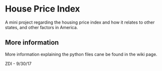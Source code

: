 # House Price Index
A mini project regarding the housing price index and how it relates to other states, and other factors in America.

## More information
More information explaining the python files cane be found in the wiki page.


ZDI - 9/30/17 
